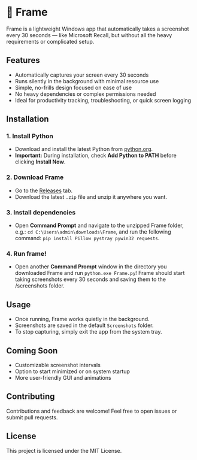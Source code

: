 # 🔷 Frame 

Frame is a lightweight Windows app that automatically takes a screenshot every 30 seconds — like Microsoft Recall, but without all the heavy requirements or complicated setup.

## Features

- Automatically captures your screen every 30 seconds  
- Runs silently in the background with minimal resource use  
- Simple, no-frills design focused on ease of use  
- No heavy dependencies or complex permissions needed  
- Ideal for productivity tracking, troubleshooting, or quick screen logging

## Installation

### 1. Install Python

- Download and install the latest Python from [python.org](https://www.python.org/downloads/).  
- **Important:** During installation, check **Add Python to PATH** before clicking **Install Now**.

### 2. Download Frame

- Go to the [Releases](https://github.com/carsonOK/Frame/releases) tab.  
- Download the latest `.zip` file and unzip it anywhere you want.

### 3. Install dependencies

- Open **Command Prompt** and navigate to the unzipped Frame folder, e.g.:  `cd C:\Users\admin\downloads\Frame`, and run the following command: `pip install Pillow pystray pywin32 requests`.

### 4. Run frame!
- Open another **Command Prompt** window in the directory you downloaded Frame and run `python.exe Frame.py`! Frame should start taking screenshots every 30 seconds and saving them to the /screenshots folder.

## Usage

- Once running, Frame works quietly in the background.  
- Screenshots are saved in the default `Screenshots` folder.
- To stop capturing, simply exit the app from the system tray.

## Coming Soon

- Customizable screenshot intervals  
- Option to start minimized or on system startup  
- More user-friendly GUI and animations  

## Contributing

Contributions and feedback are welcome! Feel free to open issues or submit pull requests.

## License

This project is licensed under the MIT License.
